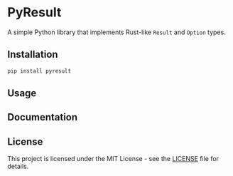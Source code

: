 # PyResult

A simple Python library that implements Rust-like `Result` and `Option` types.

## Installation

```bash
pip install pyresult
```

## Usage

## Documentation

## License

This project is licensed under the MIT License - see the [LICENSE](LICENSE) file for details.
